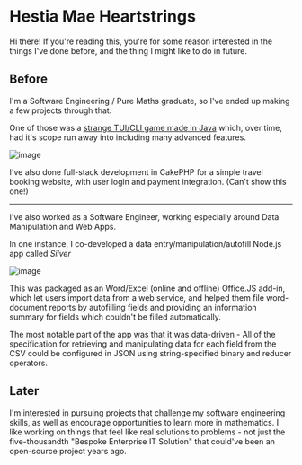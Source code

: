 # Hestia Mae Heartstrings

Hi there! If you're reading this, you're for some reason interested in the things I've done before, and the thing I might like to do in future. 

## Before

I'm a Software Engineering / Pure Maths graduate, so I've ended up making a few projects through that.

One of those was a [strange TUI/CLI game made in Java](https://github.com/HestiMae/rogue-bizarre-adventure) which, over time, had it's scope run away into including many advanced features.

![image](https://user-images.githubusercontent.com/62225435/192214477-c7739a1e-cf31-4ddc-a5b3-c6a83e952fdc.png)

I've also done full-stack development in CakePHP for a simple travel booking website, with user login and payment integration. (Can't show this one!)

---

I've also worked as a Software Engineer, working especially around Data Manipulation and Web Apps. 

In one instance, I co-developed a data entry/manipulation/autofill Node.js app called *Silver*

![image](https://user-images.githubusercontent.com/62225435/192213698-f93930a3-a116-4187-a3bc-3338b4b2eeb1.png)

This was packaged as an Word/Excel (online and offline) Office.JS add-in, which let users import data from a web service, and helped them file word-document reports by autofilling fields and providing an information summary for fields which couldn't be filled automatically.

The most notable part of the app was that it was data-driven - All of the specification for retrieving and manipulating data for each field from the CSV could be configured in JSON using string-specified binary and reducer operators.

## Later

I'm interested in pursuing projects that challenge my software engineering skills, as well as encourage opportunities to learn more in mathematics. I like working on things that feel like real solutions to problems - not just the five-thousandth "Bespoke Enterprise IT Solution" that could've been an open-source project years ago.
